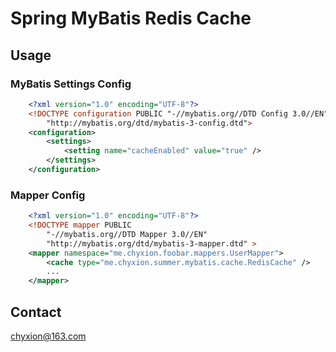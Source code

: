 # Spring MyBatis Redis Cache

## Usage
### MyBatis Settings Config
```xml
    <?xml version="1.0" encoding="UTF-8"?>
    <!DOCTYPE configuration PUBLIC "-//mybatis.org//DTD Config 3.0//EN" 
        "http://mybatis.org/dtd/mybatis-3-config.dtd">
    <configuration>
        <settings>
            <setting name="cacheEnabled" value="true" />
        </settings>
    </configuration>
```

### Mapper Config
```xml
    <?xml version="1.0" encoding="UTF-8"?>
    <!DOCTYPE mapper PUBLIC
        "-//mybatis.org//DTD Mapper 3.0//EN"
        "http://mybatis.org/dtd/mybatis-3-mapper.dtd" >
    <mapper namespace="me.chyxion.foobar.mappers.UserMapper">
        <cache type="me.chyxion.summer.mybatis.cache.RedisCache" />
        ...
    </mapper>
```

## Contact

chyxion@163.com
